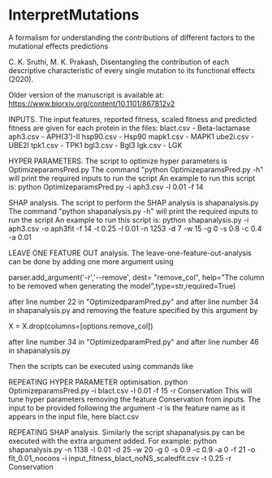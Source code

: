 # InterpretMutations
A formalism for understanding the contributions of different factors to the mutational effects predictions

C. K. Sruthi, M. K. Prakash, Disentangling the contribution of each descriptive characteristic of every single mutation to its functional effects (2020).

Older version of the manuscript is available at: https://www.biorxiv.org/content/10.1101/867812v2


INPUTS.
The input features, reported fitness, scaled fitness and predicted fitness are given for each protein in the files:
blact.csv - Beta-lactamase 
aph3.csv  - APH(3')-II 
hsp90.csv - Hsp90
mapk1.csv - MAPK1
ube2i.csv - UBE2I
tpk1.csv  - TPK1
bgl3.csv  - Bgl3
lgk.csv   - LGK

HYPER PARAMETERS.
The script to optimize hyper parameters is OptimizeparamsPred.py
The command "python OptimizeparamsPred.py -h" will print the required inputs to run the script
An example to run this script is:
python OptimizeparamsPred.py -i aph3.csv -l 0.01 -f 14

SHAP analysis.
The script to perform the SHAP analysis is shapanalysis.py
The command "python shapanalysis.py -h" will print the required inputs to run the script
An example to run this script is:
python shapanalysis.py -i aph3.csv -o aph3fit -f 14 -t 0.25 -l 0.01 -n 1253 -d 7 -w 15 -g 0 -s 0.8 -c 0.4 -a 0.01

LEAVE ONE FEATURE OUT analysis.
The leave-one-feature-out-analysis can be done by adding one more argument using

parser.add_argument('-r','--remove', dest= "remove_col", help="The column to be removed when generating the model",type=str,required=True)

after line number 22 in "OptimizedparamPred.py" and after line number 34 in shapanalysis.py
and removing the feature specified by this argument by

X = X.drop(columns=[options.remove_col])

after line number 34 in "OptimizedparamPred.py" and after line number 46 in shapanalysis.py

Then the scripts can be executed using commands like

REPEATING HYPER PARAMETER optimisation.
python OptimizeparamsPred.py -i blact.csv -l 0.01 -f 15 -r Conservation 
This will tune hyper parameters removing the feature Conservation from inputs. The input to be provided following the argument -r is the feature name as it appears in the input file, here blact.csv

REPEATING SHAP analysis.
Similarly the script shapanalysis.py can be executed with the extra argument added.
For example:
python shapanalysis.py -n 1138 -l 0.01 -d 25 -w 20 -g 0 -s 0.9 -c 0.9 -a 0 -f 21 -o fit_0.01_nocons -i input_fitness_blact_noNS_scaledfit.csv -t 0.25 -r Conservation



